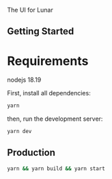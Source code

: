 <!--
Copyright © 2024 Idiap Research Institute <contact@idiap.ch>
SPDX-FileContributor: Danilo Gusicuma <danilo.gusicuma@idiap.ch>

SPDX-License-Identifier: GPL-3.0-or-later
-->

The UI for Lunar

## Getting Started

# Requirements
nodejs 18.19

First, install all dependencies:
```bash
yarn
```

then, run the development server:

```bash
yarn dev
```

## Production
```bash
yarn && yarn build && yarn start
```

